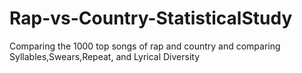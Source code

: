 # Rap-vs-Country-StatisticalStudy
 Comparing the 1000 top songs of rap and country and comparing Syllables,Swears,Repeat, and Lyrical Diversity
